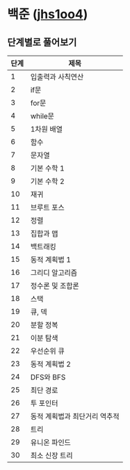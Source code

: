 # 백준 ([jhs1oo4](https://www.acmicpc.net/user/jhs1oo4))
## 단계별로 풀어보기
단계 | 제목
--|--
1 | 입출력과 사칙연산
2 | if문
3 | for문
4 | while문
5 | 1차원 배열
6 | 함수
7 | 문자열
8 | 기본 수학 1
9 | 기본 수학 2
10 | 재귀
11 | 브루트 포스
12 | 정렬
13 | 집합과 맵
14 | 백트래킹
15 | 동적 계획법 1
16 | 그리디 알고리즘
17 | 정수론 및 조합론
18 | 스택
19 | 큐, 덱
20 | 분할 정복
21 | 이분 탐색
22 | 우선순위 큐
23 | 동적 계획법 2
24 | DFS와 BFS
25 | 최단 경로
26 | 투 포인터
27 | 동적 계획법과 최단거리 역추적
28 | 트리
29 | 유니온 파인드
30 | 최소 신장 트리

